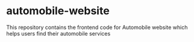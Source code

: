 # automobile-website
This repository contains the frontend code for Automobile website which helps users find their automobile services
